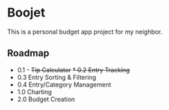 # Boojet

This is a personal budget app project for my neighbor.

## Roadmap
* 0.1 - ~~Tip Calculator~~
~~* 0.2 Entry Tracking~~
* 0.3 Entry Sorting & Filtering
* 0.4 Entry/Category Management
* 1.0 Charting
* 2.0 Budget Creation
